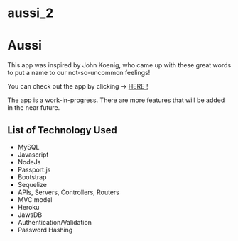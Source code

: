 # aussi_2

<h1>Aussi</h1>
<p>This app was inspired by John Koenig, who came up with these great words to put a name to our not-so-uncommon feelings!</p>


You can check out the app by clicking ->  <a href="https://theaussi.herokuapp.com/"> HERE ! </a>

<p>The app is a work-in-progress. There are more features that will be added in the near future.</p>

<h2>List of Technology Used</h2>
<ul>
  <li>MySQL</li>
  <li>Javascript</li>
  <li>NodeJs</li>
  <li>Passport.js</li>
  <li>Bootstrap</li>
  <li>Sequelize</li>
  <li>APIs, Servers, Controllers, Routers</li>
  <li>MVC model</li>
  <li>Heroku</li>
  <li>JawsDB</li>
  <li>Authentication/Validation</li>
  <li>Password Hashing</li>
  </ul>

